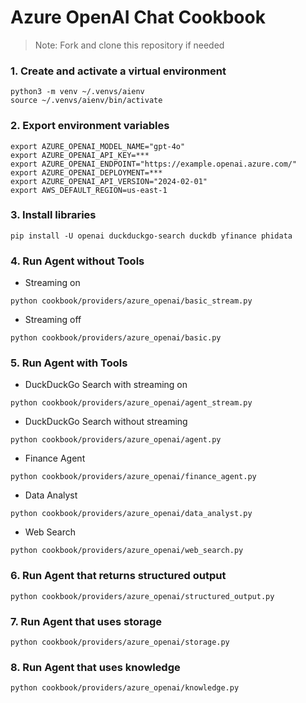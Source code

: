 # Azure OpenAI Chat Cookbook

> Note: Fork and clone this repository if needed

### 1. Create and activate a virtual environment

```shell
python3 -m venv ~/.venvs/aienv
source ~/.venvs/aienv/bin/activate
```

### 2. Export environment variables

```shell
export AZURE_OPENAI_MODEL_NAME="gpt-4o"
export AZURE_OPENAI_API_KEY=***
export AZURE_OPENAI_ENDPOINT="https://example.openai.azure.com/"
export AZURE_OPENAI_DEPLOYMENT=***
export AZURE_OPENAI_API_VERSION="2024-02-01"
export AWS_DEFAULT_REGION=us-east-1
```

### 3. Install libraries

```shell
pip install -U openai duckduckgo-search duckdb yfinance phidata
```

### 4. Run Agent without Tools

- Streaming on

```shell
python cookbook/providers/azure_openai/basic_stream.py
```

- Streaming off

```shell
python cookbook/providers/azure_openai/basic.py
```

### 5. Run Agent with Tools

- DuckDuckGo Search with streaming on

```shell
python cookbook/providers/azure_openai/agent_stream.py
```

- DuckDuckGo Search without streaming

```shell
python cookbook/providers/azure_openai/agent.py
```

- Finance Agent

```shell
python cookbook/providers/azure_openai/finance_agent.py
```

- Data Analyst

```shell
python cookbook/providers/azure_openai/data_analyst.py
```

- Web Search

```shell
python cookbook/providers/azure_openai/web_search.py
```

### 6. Run Agent that returns structured output

```shell
python cookbook/providers/azure_openai/structured_output.py
```

### 7. Run Agent that uses storage

```shell
python cookbook/providers/azure_openai/storage.py
```

### 8. Run Agent that uses knowledge

```shell
python cookbook/providers/azure_openai/knowledge.py
```
